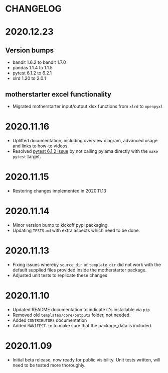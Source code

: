 CHANGELOG
=======

# 2020.12.23

## Version bumps
- bandit 1.6.2 to bandit 1.7.0
- pandas 1.1.4 to 1.1.5
- pytest 6.1.2 to 6.2.1
- xlrd 1.20 to 2.0.1

## motherstarter excel functionality
- Migrated motherstarter input/output xlsx functions from `xlrd` to `openpyxl`

# 2020.11.16

- Uplifted documentation, including overview diagram, advanced usage and links to how-to videos.
- Resolved [pytest 6.1.2 issue](https://github.com/writememe/motherstarter/pull/29) by not calling pylama directly with the `make pytest` target.

# 2020.11.15
- Restoring changes implemented in 2020.11.13

# 2020.11.14
- Minor version bump to kickoff pypi packaging.
- Updating `TESTS.md` with extra aspects which need to be done.

# 2020.11.13
- Fixing issues whereby `source_dir` or `template_dir` did not work with the default supplied files provided inside the motherstarter package.
- Adjusted unit tests to replicate these changes

# 2020.11.10
- Updated README documentation to indicate it's installable via `pip`
- Removed old `templates/core/outputs` folder, not needed.
- Added `CONTRIBUTORS` documentation
- Added `MANIFEST.in` to make sure that the package_data is included.

# 2020.11.09
- Initial beta release, now ready for public visibility. Unit tests written, will need to be tested more thoroughly.
